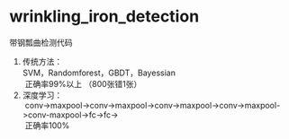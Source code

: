 # wrinkling_iron_detection
带钢瓢曲检测代码

1. 传统方法：  
  SVM，Randomforest，GBDT，Bayessian  
  正确率99%以上 （800张错1张）  
2. 深度学习：  
  conv->maxpool->conv->maxpool->conv->maxpool->conv->maxpool->conv-maxpool->fc->fc->  
  正确率100%  
